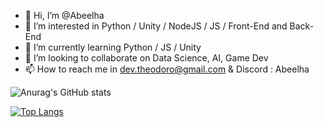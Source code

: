 - 👋 Hi, I’m @Abeelha
- 👀 I’m interested in Python / Unity / NodeJS / JS / Front-End and Back-End
- 🌱 I’m currently learning Python / JS / Unity
- 💞️ I’m looking to collaborate on Data Science, AI, Game Dev
- 📫 How to reach me in dev.theodoro@gmail.com  &  Discord : Abeelha

<!---
Abeelha/Abeelha is a ✨ special ✨ repository because its `README.md` (this file) appears on your GitHub profile.
You can click the Preview link to take a look at your changes.
--->
![Anurag's GitHub stats](https://github-readme-stats.vercel.app/api?username=Abeelha&show_icons=true&theme=vision-friendly-dark)

[![Top Langs](https://github-readme-stats.vercel.app/api/top-langs/?username=Abeelha&theme=vision-friendly-dark)](https://github.com/anuraghazra/github-readme-stats)



